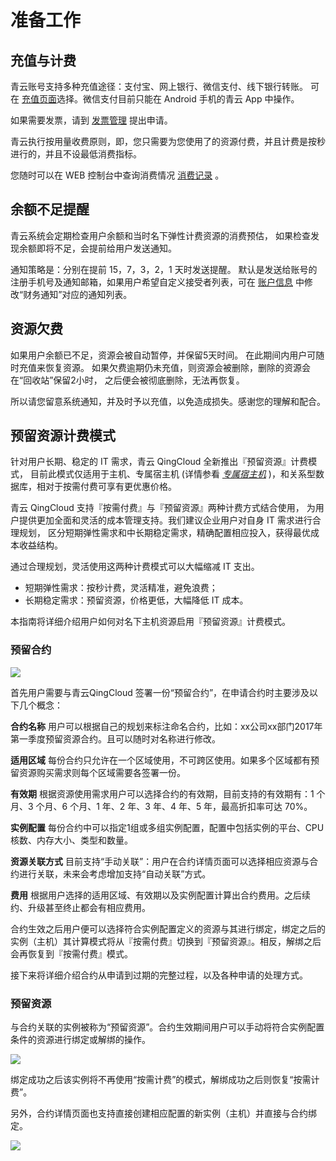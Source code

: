 ---
---

# 准备工作

## 充值与计费

青云账号支持多种充值途径：支付宝、网上银行、微信支付、线下银行转账。 可在 [充值页面](https://console.qingcloud.com/account/wallet/recharge/)选择。微信支付目前只能在 Android 手机的青云 App 中操作。

如果需要发票，请到 [发票管理](https://www.qingcloud.com/account/invoices) 提出申请。

青云执行按用量收费原则，即，您只需要为您使用了的资源付费，并且计费是按秒进行的，并且不设最低消费指标。

您随时可以在 WEB 控制台中查询消费情况 [消费记录](https://console.qingcloud.com/consumptions/query/) 。

## 余额不足提醒

青云系统会定期检查用户余额和当时名下弹性计费资源的消费预估， 如果检查发现余额即将不足，会提前给用户发送通知。

通知策略是：分别在提前 15，7，3，2，1 天时发送提醒。 默认是发送给账号的注册手机号及通知邮箱，如果用户希望自定义接受者列表，可在 [账户信息](https://console.qingcloud.com/account/profile/notify_map/) 中修改“财务通知”对应的通知列表。

## 资源欠费

如果用户余额已不足，资源会被自动暂停，并保留5天时间。 在此期间内用户可随时充值来恢复资源。 如果欠费逾期仍未充值，则资源会被删除，删除的资源会在“回收站”保留2小时， 之后便会被彻底删除，无法再恢复。

所以请您留意系统通知，并及时予以充值，以免造成损失。感谢您的理解和配合。

## 预留资源计费模式

针对用户长期、稳定的 IT 需求，青云 QingCloud 全新推出『预留资源』计费模式， 目前此模式仅适用于主机、专属宿主机 (详情参看 [_专属宿主机_](dedicated_host.html#guide-dedicated-host) )，和关系型数据库，相对于按需付费可享有更优惠价格。

青云 QingCloud 支持『按需付费』与『预留资源』两种计费方式结合使用， 为用户提供更加全面和灵活的成本管理支持。我们建议企业用户对自身 IT 需求进行合理规划， 区分短期弹性需求和中长期稳定需求，精确配置相应投入，获得最优成本收益结构。

通过合理规划，灵活使用这两种计费模式可以大幅缩减 IT 支出。

*   短期弹性需求：按秒计费，灵活精准，避免浪费；
*   长期稳定需求：预留资源，价格更低，大幅降低 IT 成本。

本指南将详细介绍用户如何对名下主机资源启用『预留资源』计费模式。

### 预留合约

![](_images/reserved_contract.png)

首先用户需要与青云QingCloud 签署一份“预留合约”，在申请合约时主要涉及以下几个概念：

**合约名称** 用户可以根据自己的规划来标注命名合约，比如：xx公司xx部门2017年第一季度预留资源合约。且可以随时对名称进行修改。

**适用区域** 每份合约只允许在一个区域使用，不可跨区使用。如果多个区域都有预留资源购买需求则每个区域需要各签署一份。

**有效期** 根据资源使用需求用户可以选择合约的有效期，目前支持的有效期有：1 个月、3 个月、6 个月、1 年、2 年、3 年、4 年、5 年，最高折扣率可达 70%。

**实例配置** 每份合约中可以指定1组或多组实例配置，配置中包括实例的平台、CPU 核数、内存大小、类型和数量。

**资源关联方式** 目前支持“手动关联”：用户在合约详情页面可以选择相应资源与合约进行关联，未来会考虑增加支持“自动关联”方式。

**费用** 根据用户选择的适用区域、有效期以及实例配置计算出合约费用。之后续约、升级甚至终止都会有相应费用。

合约生效之后用户便可以选择符合实例配置定义的资源与其进行绑定，绑定之后的实例（主机）其计算模式将从『按需付费』切换到『预留资源』。相反，解绑之后会再恢复到『按需付费』模式。

接下来将详细介绍合约从申请到过期的完整过程，以及各种申请的处理方式。

### 预留资源

与合约关联的实例被称为“预留资源”。合约生效期间用户可以手动将符合实例配置条件的资源进行绑定或解绑的操作。

![](_images/reserved_resources.png)

绑定成功之后该实例将不再使用“按需计费”的模式，解绑成功之后则恢复“按需计费”。

另外，合约详情页面也支持直接创建相应配置的新实例（主机）并直接与合约绑定。

![](_images/create_reserved_resources.png)


